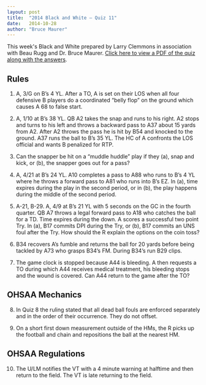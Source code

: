 ```yaml
---
layout: post
title:  "2014 Black and White – Quiz 11"
date:   2014-10-28
author: "Bruce Maurer"
---
```


This week's Black and White prepared by Larry Clemmons in association with Beau
Rugg and Dr. Bruce Maurer. [Click here to view a PDF of the quiz along with the
answers](https://storage.googleapis.com/ohsaa-websites/quizzes/2014/2014_black_and_white_quiz_11.pdf).

## Rules
1. A, 3/G on B’s 4 YL. After a TO, A is set on their LOS when all four defensive
   B players do a coordinated “belly flop” on the ground which causes A 68 to
false start.

2. A, 1/10 at B’s 38 YL. QB A2 takes the snap and runs to his right. A2 stops
   and turns to his left and throws a backward pass to A37 about 15 yards from
A2. After A2 throws the pass he is hit by B54 and knocked to the ground. A37
runs the ball to B’s 35 YL. The HC of A confronts the LOS official and wants B
penalized for RTP.

3. Can the snapper be hit on a “muddle huddle” play if they (a), snap and kick,
   or (b), the snapper goes out for a pass?

4. A, 4/21 at B’s 24 YL. A10 completes a pass to A88 who runs to B’s 4 YL where
   he throws a forward pass to A81 who runs into B’s EZ. In (a), time expires
during the play in the second period, or in (b), the play happens during the
middle of the second period.

5. A-21, B-29. A, 4/9 at B’s 21 YL with 5 seconds on the GC in the fourth
   quarter. QB A7 throws a legal forward pass to A18 who catches the ball for a
TD. Time expires during the down. A scores a successful two point Try. In (a),
B17 commits DPI during the Try, or (b), B17 commits an UNS foul after the Try.
How should the R explain the options on the coin toss?

6. B34 recovers A’s fumble and returns the ball for 20 yards before being
   tackled by A73 who grasps B34’s FM. During B34’s run B29 clips.

7. The game clock is stopped because A44 is bleeding. A then requests a TO
   during which A44 receives medical treatment, his bleeding stops and the wound
is covered. Can A44 return to the game after the TO?

## OHSAA Mechanics
8. In Quiz 8 the ruling stated that all dead ball fouls are enforced separately
   and in the order of their occurrence. They do not offset.

9. On a short first down measurement outside of the HMs, the R picks up the
   football and chain and repositions the ball at the nearest HM.

## OHSAA Regulations
10. The U/LM notifies the VT with a 4 minute warning at halftime and then return
    to the field. The VT is late returning to the field.
